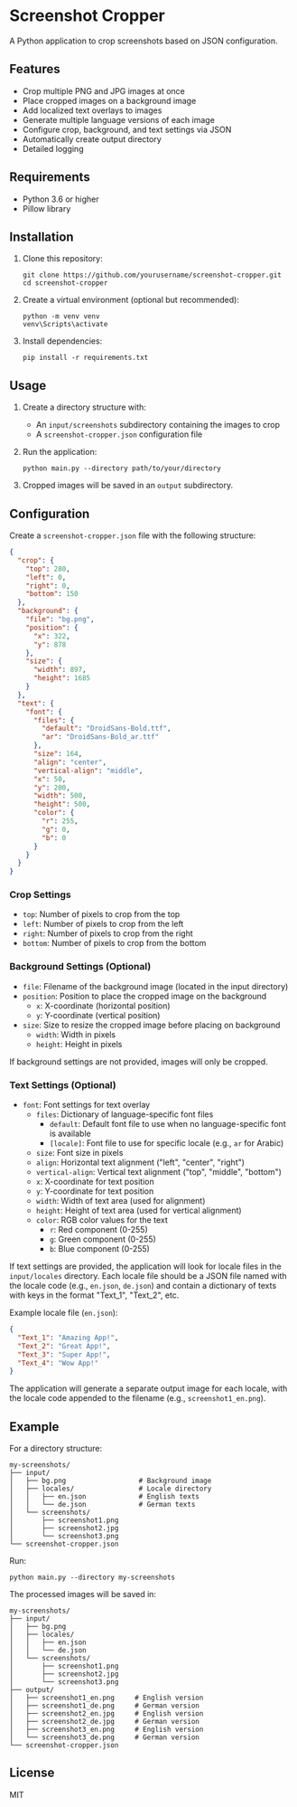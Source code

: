 # Screenshot Cropper

A Python application to crop screenshots based on JSON configuration.

## Features

- Crop multiple PNG and JPG images at once
- Place cropped images on a background image
- Add localized text overlays to images
- Generate multiple language versions of each image
- Configure crop, background, and text settings via JSON
- Automatically create output directory
- Detailed logging

## Requirements

- Python 3.6 or higher
- Pillow library

## Installation

1. Clone this repository:

   ```
   git clone https://github.com/yourusername/screenshot-cropper.git
   cd screenshot-cropper
   ```

2. Create a virtual environment (optional but recommended):

   ```
   python -m venv venv
   venv\Scripts\activate
   ```

3. Install dependencies:
   ```
   pip install -r requirements.txt
   ```

## Usage

1. Create a directory structure with:

   - An `input/screenshots` subdirectory containing the images to crop
   - A `screenshot-cropper.json` configuration file

2. Run the application:

   ```
   python main.py --directory path/to/your/directory
   ```

3. Cropped images will be saved in an `output` subdirectory.

## Configuration

Create a `screenshot-cropper.json` file with the following structure:

```json
{
  "crop": {
    "top": 280,
    "left": 0,
    "right": 0,
    "bottom": 150
  },
  "background": {
    "file": "bg.png",
    "position": {
      "x": 322,
      "y": 878
    },
    "size": {
      "width": 897,
      "height": 1685
    }
  },
  "text": {
    "font": {
      "files": {
        "default": "DroidSans-Bold.ttf",
        "ar": "DroidSans-Bold_ar.ttf"
      },
      "size": 164,
      "align": "center",
      "vertical-align": "middle",
      "x": 50,
      "y": 200,
      "width": 500,
      "height": 500,
      "color": {
        "r": 255,
        "g": 0,
        "b": 0
      }
    }
  }
}
```

### Crop Settings

- `top`: Number of pixels to crop from the top
- `left`: Number of pixels to crop from the left
- `right`: Number of pixels to crop from the right
- `bottom`: Number of pixels to crop from the bottom

### Background Settings (Optional)

- `file`: Filename of the background image (located in the input directory)
- `position`: Position to place the cropped image on the background
  - `x`: X-coordinate (horizontal position)
  - `y`: Y-coordinate (vertical position)
- `size`: Size to resize the cropped image before placing on background
  - `width`: Width in pixels
  - `height`: Height in pixels

If background settings are not provided, images will only be cropped.

### Text Settings (Optional)

- `font`: Font settings for text overlay
  - `files`: Dictionary of language-specific font files
    - `default`: Default font file to use when no language-specific font is available
    - `[locale]`: Font file to use for specific locale (e.g., `ar` for Arabic)
  - `size`: Font size in pixels
  - `align`: Horizontal text alignment ("left", "center", "right")
  - `vertical-align`: Vertical text alignment ("top", "middle", "bottom")
  - `x`: X-coordinate for text position
  - `y`: Y-coordinate for text position
  - `width`: Width of text area (used for alignment)
  - `height`: Height of text area (used for vertical alignment)
  - `color`: RGB color values for the text
    - `r`: Red component (0-255)
    - `g`: Green component (0-255)
    - `b`: Blue component (0-255)

If text settings are provided, the application will look for locale files in the `input/locales` directory. Each locale file should be a JSON file named with the locale code (e.g., `en.json`, `de.json`) and contain a dictionary of texts with keys in the format "Text_1", "Text_2", etc.

Example locale file (`en.json`):

```json
{
  "Text_1": "Amazing App!",
  "Text_2": "Great App!",
  "Text_3": "Super App!",
  "Text_4": "Wow App!"
}
```

The application will generate a separate output image for each locale, with the locale code appended to the filename (e.g., `screenshot1_en.png`).

## Example

For a directory structure:

```
my-screenshots/
├── input/
│   ├── bg.png                  # Background image
│   ├── locales/                # Locale directory
│   │   ├── en.json             # English texts
│   │   └── de.json             # German texts
│   └── screenshots/
│       ├── screenshot1.png
│       ├── screenshot2.jpg
│       └── screenshot3.png
└── screenshot-cropper.json
```

Run:

```
python main.py --directory my-screenshots
```

The processed images will be saved in:

```
my-screenshots/
├── input/
│   ├── bg.png
│   ├── locales/
│   │   ├── en.json
│   │   └── de.json
│   └── screenshots/
│       ├── screenshot1.png
│       ├── screenshot2.jpg
│       └── screenshot3.png
├── output/
│   ├── screenshot1_en.png     # English version
│   ├── screenshot1_de.png     # German version
│   ├── screenshot2_en.jpg     # English version
│   ├── screenshot2_de.jpg     # German version
│   ├── screenshot3_en.png     # English version
│   └── screenshot3_de.png     # German version
└── screenshot-cropper.json
```

## License

MIT
